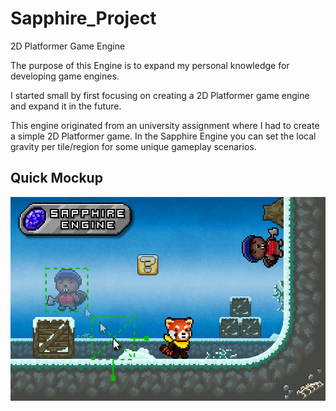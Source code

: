 # Sapphire_Project
2D Platformer Game Engine

The purpose of this Engine is to expand my personal knowledge for developing game engines.

I started small by first focusing on creating a 2D Platformer game engine and expand it in the future.

This engine originated from an university assignment where I had to create a simple 2D Platformer game.
In the Sapphire Engine you can set the local gravity per tile/region for some unique gameplay scenarios.


## Quick Mockup
![Mockup](Promotional/quick_mockup.png)
